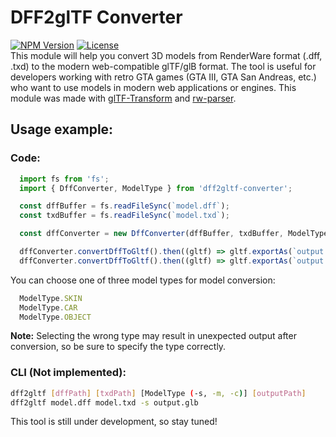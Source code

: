 # DFF2glTF Converter
[![NPM Version](https://img.shields.io/npm/v/dff2gltf-converter?style=flat&color=orange)](https://www.npmjs.com/package/dff2gltf-converter)
[![License](https://img.shields.io/github/license/AlterSDB/dff2gltf-converter?color=green)](https://github.com/AlterSDB/dff2gltf-converter/blob/main/LICENSE.md)  
This module will help you convert 3D models from RenderWare format (.dff, .txd) to the modern web-compatible glTF/glB format. 
The tool is useful for developers working with retro GTA games (GTA III, GTA San Andreas, etc.) who want to use models in modern web applications or engines.
This module was made with [glTF-Transform](https://github.com/donmccurdy/glTF-Transform/) and [rw-parser](https://github.com/Timic3/rw-parser).  
## Usage example:
### Code:
```js
  import fs from 'fs';
  import { DffConverter, ModelType } from 'dff2gltf-converter';

  const dffBuffer = fs.readFileSync(`model.dff`);
  const txdBuffer = fs.readFileSync(`model.txd`);

  const dffConverter = new DffConverter(dffBuffer, txdBuffer, ModelType.OBJECT); // initialize DffConverter with params

  dffConverter.convertDffToGltf().then((gltf) => gltf.exportAs(`output.gltf`));  // convert and export your model in .gltf
  dffConverter.convertDffToGltf().then((gltf) => gltf.exportAs(`output.glb`)); // or you can save your result in .glb
```
You can choose one of three model types for model conversion:
```js
  ModelType.SKIN
  ModelType.CAR
  ModelType.OBJECT
```
**Note:** Selecting the wrong type may result in unexpected output after conversion, so be sure to specify the type correctly.
### CLI (Not implemented):
```sh
dff2gltf [dffPath] [txdPath] [ModelType (-s, -m, -c)] [outputPath]
dff2gltf model.dff model.txd -s output.glb
```
This tool is still under development, so stay tuned!
